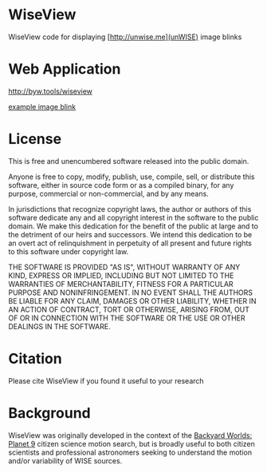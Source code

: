 # WiseView
WiseView code for displaying [http://unwise.me](unWISE) image blinks

# Web Application
http://byw.tools/wiseview

[example image blink](http://byw.tools/wiseview#ra=133.795140&dec=-7.245150&size=120&band=2&speed=274&trimbright=521.66&linear=1&color=gray&mode=fixed&coadd_mode=time-resolved&zoom=12)

# License
This is free and unencumbered software released into the public domain.

Anyone is free to copy, modify, publish, use, compile, sell, or
distribute this software, either in source code form or as a compiled
binary, for any purpose, commercial or non-commercial, and by any
means.

In jurisdictions that recognize copyright laws, the author or authors
of this software dedicate any and all copyright interest in the
software to the public domain. We make this dedication for the benefit
of the public at large and to the detriment of our heirs and
successors. We intend this dedication to be an overt act of
relinquishment in perpetuity of all present and future rights to this
software under copyright law.

THE SOFTWARE IS PROVIDED "AS IS", WITHOUT WARRANTY OF ANY KIND,
EXPRESS OR IMPLIED, INCLUDING BUT NOT LIMITED TO THE WARRANTIES OF
MERCHANTABILITY, FITNESS FOR A PARTICULAR PURPOSE AND NONINFRINGEMENT.
IN NO EVENT SHALL THE AUTHORS BE LIABLE FOR ANY CLAIM, DAMAGES OR
OTHER LIABILITY, WHETHER IN AN ACTION OF CONTRACT, TORT OR OTHERWISE,
ARISING FROM, OUT OF OR IN CONNECTION WITH THE SOFTWARE OR THE USE OR
OTHER DEALINGS IN THE SOFTWARE.

# Citation
Please cite WiseView if you found it useful to your research

# Background

WiseView was originally developed in the context of the [Backyard Worlds: Planet 9](http://backyardworlds.org) citizen science motion search, but is broadly useful to both citizen scientists and professional astronomers seeking to understand the motion and/or variability of WISE sources.
